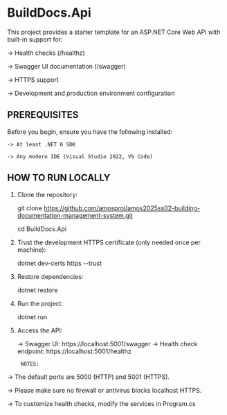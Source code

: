 # BuildDocs.Api

This project provides a starter template for an ASP.NET Core Web API with built-in support for:

-> Health checks (/healthz)

-> Swagger UI documentation (/swagger)

-> HTTPS support

-> Development and production environment configuration

## PREREQUISITES

Before you begin, ensure you have the following installed:

    -> At least .NET 6 SDK

    -> Any modern IDE (Visual Studio 2022, VS Code)

## HOW TO RUN LOCALLY
1. Clone the repository:

    git clone https://github.com/amosproj/amos2025ss02-building-documentation-management-system.git

    cd BuildDocs.Api

2. Trust the development HTTPS certificate (only needed once per machine):

    dotnet dev-certs https --trust

3. Restore dependencies:

    dotnet restore

4. Run the project:

    dotnet run

5. Access the API: 

    -> Swagger UI: https://localhost:5001/swagger
    -> Health check endpoint: https://localhost:5001/healthz


        NOTES:

-> The default ports are 5000 (HTTP) and 5001 (HTTPS). 

-> Please make sure no firewall or antivirus blocks localhost HTTPS.

-> To customize health checks, modify the services in Program.cs

